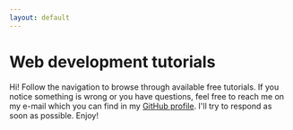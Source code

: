 ```yaml
---
layout: default
---
```


# Web development tutorials

Hi! Follow the navigation to browse through available free tutorials. If you notice something is wrong or you have questions, feel free to reach me on my e-mail which you can find in my [GitHub profile](https://github.com/Lkopo). I'll try to respond as soon as possible. Enjoy!
